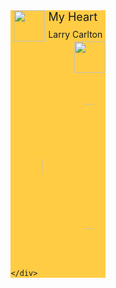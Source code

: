 <head>
	<title>163 music</title>
<style type="text/css">
#header{
	width: 30%;
	/* height: 50px; */
	background-color: #CCC;
	margin: 0 auto;
}
#content{
	width: 30%;
	/* height: 50px; */
	background-color: #FC4;
	margin: 0 auto;
	padding-top: 80px;
}
#img,#song{
	height: 50px;
	padding-left: 5px;
	float: left;
}
#share{
	height: 50px;
	float: right;
}
#song-name{
	font-size: 18px;
	height: 30px;
	/* font-weight: ; */
}
#songer{
	height: 20px;
	font-size: 14px;
	/* font-weight: ; */
}
div .header{
	width:50px;
	height:50px;
}

#black-circle{
	margin: 0 auto;
	background-color: black;
	height: 300px;
	width: 300px;
	border-radius: 50%;
	-moz-animation:change 2s linear infinite;
}
#cd-circle{
	margin: 50px 50px;
	height: 200px;
	width: 200px;
	border-radius: 50%;
	z-index: 2;
	-moz-animation:change 40s linear infinite;
	/* animation: change 4s linear infinite;   */
	animation-duration:10s;
	-moz-animation-duration:10s;
}

@-moz-keyframes change{


    0%{  
	    -webkit-transform: rotate(0deg);  
	        -ms-transform: rotate(0deg);  
	         -o-transform: rotate(0deg);  
	            transform: rotate(0deg);  
    }  
	/* 50%{
		-webkit-transform: rotate(180deg);  
            -ms-transform: rotate(180deg);  
             -o-transform: rotate(180deg);  
                transform: rotate(180deg);  
	}   */
    100% {  
        -webkit-transform: rotate(360deg);  
            -ms-transform: rotate(360deg);  
             -o-transform: rotate(360deg);  
                transform: rotate(360deg);  
    }  

}

</style>
</head>
<div id='header'>
	<div id="img">
		<img class="header" src="http://7xku3c.com1.z0.glb.clouddn.com/chinaums/%E9%93%B6%E8%81%94.jpg">
	</div>
	<div id="song">
		<div id="song-name">My Heart</div>
		<div id="songer">Larry Carlton</div>
	</div>
	<div id="share">
		<img class="header" src="http://7xku3c.com1.z0.glb.clouddn.com/docker.png">
	</div>
</div>

<div id="content">
	<div style="clear: both;">
		<div id="black-circle">
			<img class="Rotation" id="cd-circle" width="200px" height="200px" src="http://7xku3c.com1.z0.glb.clouddn.com/cat19.pic.jpg">
		</div>
	</div>
	<div>
		
	</div>
</div>